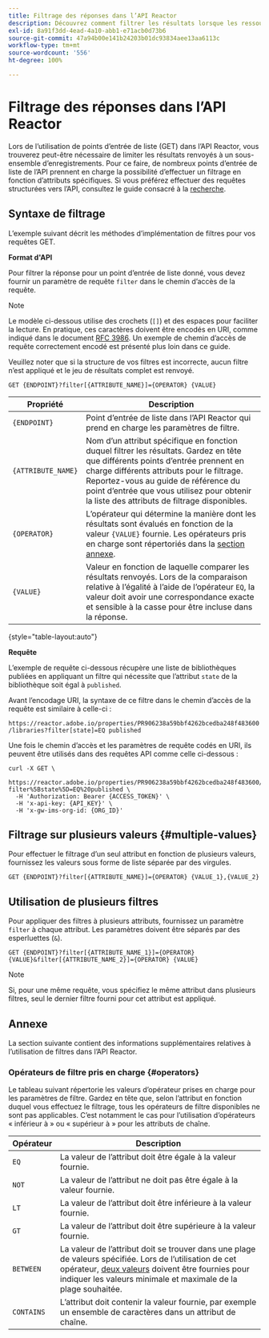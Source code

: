 ```yaml
---
title: Filtrage des réponses dans l’API Reactor
description: Découvrez comment filtrer les résultats lorsque les ressources sont répertoriées dans l’API Reactor.
exl-id: 8a91f3dd-4ead-4a10-abb1-e71acb0d73b6
source-git-commit: 47a94b00e141b24203b01dc93834aee13aa6113c
workflow-type: tm+mt
source-wordcount: '556'
ht-degree: 100%

---
```


# Filtrage des réponses dans l’API Reactor

Lors de l’utilisation de points d’entrée de liste (GET) dans l’API Reactor, vous trouverez peut-être nécessaire de limiter les résultats renvoyés à un sous-ensemble d’enregistrements. Pour ce faire, de nombreux points d’entrée de liste de l’API prennent en charge la possibilité d’effectuer un filtrage en fonction d’attributs spécifiques. Si vous préférez effectuer des requêtes structurées vers l’API, consultez le guide consacré à la [recherche](./search.md).

## Syntaxe de filtrage

L’exemple suivant décrit les méthodes d’implémentation de filtres pour vos requêtes GET.

**Format d&#39;API**

Pour filtrer la réponse pour un point d’entrée de liste donné, vous devez fournir un paramètre de requête `filter` dans le chemin d’accès de la requête.

>[!NOTE]
>
>Le modèle ci-dessous utilise des crochets (`[]`) et des espaces pour faciliter la lecture. En pratique, ces caractères doivent être encodés en URI, comme indiqué dans le document [RFC 3986](https://tools.ietf.org/html/rfc3986). Un exemple de chemin d’accès de requête correctement encodé est présenté plus loin dans ce guide.
>
>Veuillez noter que si la structure de vos filtres est incorrecte, aucun filtre n’est appliqué et le jeu de résultats complet est renvoyé.

```http
GET {ENDPOINT}?filter[{ATTRIBUTE_NAME}]={OPERATOR} {VALUE}
```

| Propriété | Description |
| --- | --- |
| `{ENDPOINT}` | Point d’entrée de liste dans l’API Reactor qui prend en charge les paramètres de filtre. |
| `{ATTRIBUTE_NAME}` | Nom d’un attribut spécifique en fonction duquel filtrer les résultats. Gardez en tête que différents points d’entrée prennent en charge différents attributs pour le filtrage. Reportez-vous au guide de référence du point d’entrée que vous utilisez pour obtenir la liste des attributs de filtrage disponibles. |
| `{OPERATOR}` | L’opérateur qui détermine la manière dont les résultats sont évalués en fonction de la valeur `{VALUE}` fournie. Les opérateurs pris en charge sont répertoriés dans la [section annexe](#supported-operators). |
| `{VALUE}` | Valeur en fonction de laquelle comparer les résultats renvoyés. Lors de la comparaison relative à l’égalité à l’aide de l’opérateur `EQ`, la valeur doit avoir une correspondance exacte et sensible à la casse pour être incluse dans la réponse. |

{style=&quot;table-layout:auto&quot;}

**Requête**

L’exemple de requête ci-dessous récupère une liste de bibliothèques publiées en appliquant un filtre qui nécessite que l’attribut `state` de la bibliothèque soit égal à `published`.

Avant l’encodage URI, la syntaxe de ce filtre dans le chemin d’accès de la requête est similaire à celle-ci :

`https://reactor.adobe.io/properties/PR906238a59bbf4262bcedba248f483600/libraries?filter[state]=EQ published`

Une fois le chemin d’accès et les paramètres de requête codés en URI, ils peuvent être utilisés dans des requêtes API comme celle ci-dessous :

```shell
curl -X GET \
  https://reactor.adobe.io/properties/PR906238a59bbf4262bcedba248f483600/libraries?filter%5Bstate%5D=EQ%20published \
  -H 'Authorization: Bearer {ACCESS_TOKEN}' \
  -H 'x-api-key: {API_KEY}' \
  -H 'x-gw-ims-org-id: {ORG_ID}'
```

## Filtrage sur plusieurs valeurs {#multiple-values}

Pour effectuer le filtrage d’un seul attribut en fonction de plusieurs valeurs, fournissez les valeurs sous forme de liste séparée par des virgules.

```http
GET {ENDPOINT}?filter[{ATTRIBUTE_NAME}]={OPERATOR} {VALUE_1},{VALUE_2}
```

## Utilisation de plusieurs filtres

Pour appliquer des filtres à plusieurs attributs, fournissez un paramètre `filter` à chaque attribut. Les paramètres doivent être séparés par des esperluettes (`&`).

```http
GET {ENDPOINT}?filter[{ATTRIBUTE_NAME_1}]={OPERATOR} {VALUE}&filter[{ATTRIBUTE_NAME_2}]={OPERATOR} {VALUE}
```

>[!NOTE]
>
>Si, pour une même requête, vous spécifiez le même attribut dans plusieurs filtres, seul le dernier filtre fourni pour cet attribut est appliqué.

## Annexe

La section suivante contient des informations supplémentaires relatives à l’utilisation de filtres dans l’API Reactor.

### Opérateurs de filtre pris en charge {#operators}

Le tableau suivant répertorie les valeurs d’opérateur prises en charge pour les paramètres de filtre. Gardez en tête que, selon l’attribut en fonction duquel vous effectuez le filtrage, tous les opérateurs de filtre disponibles ne sont pas applicables. C’est notamment le cas pour l’utilisation d’opérateurs « inférieur à » ou « supérieur à » pour les attributs de chaîne.

| Opérateur | Description |
| --- | --- |
| `EQ` | La valeur de l’attribut doit être égale à la valeur fournie. |
| `NOT` | La valeur de l’attribut ne doit pas être égale à la valeur fournie. |
| `LT` | La valeur de l’attribut doit être inférieure à la valeur fournie. |
| `GT` | La valeur de l’attribut doit être supérieure à la valeur fournie. |
| `BETWEEN` | La valeur de l’attribut doit se trouver dans une plage de valeurs spécifiée. Lors de l’utilisation de cet opérateur, [deux valeurs](#multiple-values) doivent être fournies pour indiquer les valeurs minimale et maximale de la plage souhaitée. |
| `CONTAINS` | L’attribut doit contenir la valeur fournie, par exemple un ensemble de caractères dans un attribut de chaîne. |
